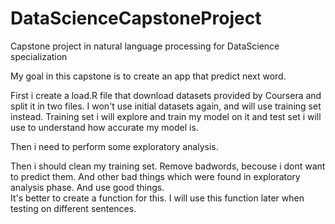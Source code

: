 # DataScienceCapstoneProject
Capstone project in natural language processing for DataScience specialization

My goal in this capstone is to create an app that predict next word.

First i create a load.R file that download datasets provided by Coursera and split it in two files.
I won't use initial datasets again, and will use training set instead. 
Training set i will explore and train my model on it and test set i will use to understand how accurate my model is.

Then i need to perform some exploratory analysis.

Then i should clean my training set. Remove badwords, becouse i dont want to predict them.
And other bad things which were found in exploratory analysis phase. And use good things.  
It's better to create a function for this. I will use this function later when testing on different sentences. 
